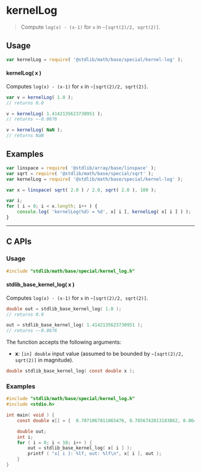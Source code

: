 <!--

@license Apache-2.0

Copyright (c) 2024 The Stdlib Authors.

Licensed under the Apache License, Version 2.0 (the "License");
you may not use this file except in compliance with the License.
You may obtain a copy of the License at

   http://www.apache.org/licenses/LICENSE-2.0

Unless required by applicable law or agreed to in writing, software
distributed under the License is distributed on an "AS IS" BASIS,
WITHOUT WARRANTIES OR CONDITIONS OF ANY KIND, either express or implied.
See the License for the specific language governing permissions and
limitations under the License.

-->

# kernelLog

> Compute `log(x) - (x-1)` for `x` in `~[sqrt(2)/2, sqrt(2)]`.

<section class="usage">

## Usage

```javascript
var kernelLog = require( '@stdlib/math/base/special/kernel-log' );
```

#### kernelLog( x )

Computes `log(x) - (x-1)` for `x` in `~[sqrt(2)/2, sqrt(2)]`.

```javascript
var v = kernelLog( 1.0 );
// returns 0.0

v = kernelLog( 1.4142135623730951 );
// returns ~-0.0676

v = kernelLog( NaN );
// returns NaN
```

</section>

<!-- /.usage -->

<section class="examples">

## Examples

<!-- eslint no-undef: "error" -->

```javascript
var linspace = require( '@stdlib/array/base/linspace' );
var sqrt = require( '@stdlib/math/base/special/sqrt' );
var kernelLog = require( '@stdlib/math/base/special/kernel-log' );

var x = linspace( sqrt( 2.0 ) / 2.0, sqrt( 2.0 ), 100 );

var i;
for ( i = 0; i < x.length; i++ ) {
    console.log( 'kernelLog(%d) = %d', x[ i ], kernelLog( x[ i ] ) );
}
```

</section>

<!-- /.examples -->

<!-- C interface documentation. -->

* * *

<section class="c">

## C APIs

<!-- Section to include introductory text. Make sure to keep an empty line after the intro `section` element and another before the `/section` close. -->

<section class="intro">

</section>

<!-- /.intro -->

<!-- C usage documentation. -->

<section class="usage">

### Usage

```c
#include "stdlib/math/base/special/kernel_log.h"
```

#### stdlib_base_kernel_log( x )

Computes `log(x) - (x-1)` for `x` in `~[sqrt(2)/2, sqrt(2)]`.

```c
double out = stdlib_base_kernel_log( 1.0 );
// returns 0.0

out = stdlib_base_kernel_log( 1.4142135623730951 );
// returns ~-0.0676
```

The function accepts the following arguments:

-   **x**: `[in] double` input value (assumed to be bounded by `~[sqrt(2)/2, sqrt(2)]` in magnitude).

```c
double stdlib_base_kernel_log( const double x );
```

</section>

<!-- /.usage -->

<!-- C API usage notes. Make sure to keep an empty line after the `section` element and another before the `/section` close. -->

<section class="notes">

</section>

<!-- /.notes -->

<!-- C API usage examples. -->

<section class="examples">

### Examples

```c
#include "stdlib/math/base/special/kernel_log.h"
#include <stdio.h>

int main( void ) {
    const double x[] = {  0.7071067811865476, 0.7856742013183862, 0.8642416214502249, 0.9428090415820635, 1.021376461713902, 1.0999438818457405, 1.1785113019775793, 1.257078722109418, 1.3356461422412567, 1.4142135623730951 };

    double out;
    int i;
    for ( i = 0; i < 10; i++ ) {
        out = stdlib_base_kernel_log( x[ i ] );
        printf ( "x[ i ]: %lf, out: %lf\n", x[ i ], out );
    }
}
```

</section>

<!-- /.examples -->

</section>

<!-- /.c -->

<!-- Section for related `stdlib` packages. Do not manually edit this section, as it is automatically populated. -->

<section class="related">

</section>

<!-- /.related -->

<!-- Section for all links. Make sure to keep an empty line after the `section` element and another before the `/section` close. -->

<section class="links">

<!-- <related-links> -->

<!-- </related-links> -->

</section>

<!-- /.links -->

